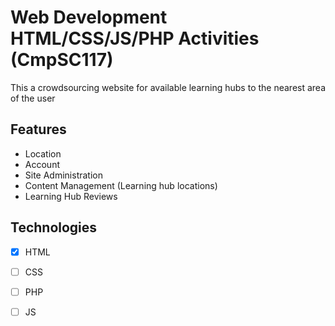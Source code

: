 # Web Development HTML/CSS/JS/PHP Activities (CmpSC117)

This a crowdsourcing website for available learning hubs to the nearest area of the user

## Features 
- Location
- Account 
- Site Administration 
- Content Management (Learning hub locations)
- Learning Hub Reviews

## Technologies
- [x] HTML
- [ ] CSS
- [ ] PHP
- [ ] JS




